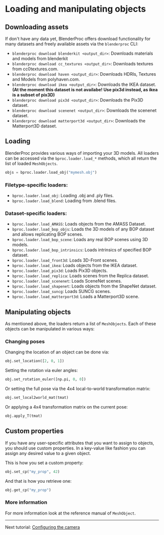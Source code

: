 # Loading and manipulating objects

## Downloading assets

If don't have any data yet, BlenderProc offers download functionality for many datasets and freely available assets via the `blenderproc` CLI:

* `blenderproc download blenderkit <output_dir>`: Downloads materials and models from blenderkit
* `blenderproc download cc_textures <output_dir>`: Downloads textures from cc0textures.com.
* `blenderproc download haven <output_dir>`: Downloads HDRIs, Textures and Models from polyhaven.com.
* `blenderproc download ikea <output_dir>`: Downloads the IKEA dataset. **(At the moment this dataset is not availabe! Use pix3d instead, as ikea is a subset of pix3D)**
* `blenderproc download pix3d <output_dir>`: Downloads the Pix3D dataset.
* `blenderproc download scenenet <output_dir>`: Downloads the scenenet dataset.
* `blenderproc download matterport3d <output_dir>`: Downloads the Matterport3D dataset.

## Loading

BlenderProc provides various ways of importing your 3D models.
All loaders can be accessed via the `bproc.loader.load_*` methods, which all return the list of loaded `MeshObjects`.

```python
objs = bproc.loader.load_obj("mymesh.obj")
```

### Filetype-specific loaders:

* `bproc.loader.load_obj`: Loading .obj and .ply files.
* `bproc.loader.load_blend`: Loading from .blend files.

### Dataset-specific loaders:

* `bproc.loader.load_AMASS`: Loads objects from the AMASS Dataset.
* `bproc.loader.load_bop_objs`: Loads the 3D models of any BOP dataset and allows replicating BOP scenes.
* `bproc.loader.load_bop_scene`: Loads any real BOP scenes using 3D models.
* `bproc.loader.load_bop_intrinsics`: Loads intrinsics of specified BOP dataset.
* `bproc.loader.load_front3d`: Loads 3D-Front scenes.
* `bproc.loader.load_ikea`: Loads objects from the IKEA dataset.
* `bproc.loader.load_pix3d`: Loads Pix3D objects.
* `bproc.loader.load_replica`: Loads scenes from the Replica dataset.
* `bproc.loader.load_scenenet`: Loads SceneNet scenes.
* `bproc.loader.load_shapenet`: Loads objects from the ShapeNet dataset.
* `bproc.loader.load_suncg`: Loads SUNCG scenes.
* `bproc.loader.load_matterport3d`: Loads a Matterport3D scene.

## Manipulating objects

As mentioned above, the loaders return a list of `MeshObjects`.
Each of these objects can be manipulated in various ways:

### Changing poses

Changing the location of an object can be done via:

```python
obj.set_location([2, 0, 1])
```

Setting the rotation via euler angles:

```python
obj.set_rotation_euler([np.pi, 0, 0])
```

Or setting the full pose via the 4x4 local-to-world transformation matrix:

```python
obj.set_local2world_mat(tmat)
```

Or applying a 4x4 transformation matrix on the current pose:

```python
obj.apply_T(tmat)
```

## Custom properties

If you have any user-specific attributes that you want to assign to objects, you should use custom properties.
In a key-value like fashion you can assign any desired value to a given object.

This is how you set a custom property:
```python
obj.set_cp("my_prop", 42)
```

And that is how you retrieve one:
```python
obj.get_cp("my_prop")
```

### More information

For more information look at the reference manual of `MeshObject`.

--- 

Next tutorial: [Configuring the camera](camera.md)
